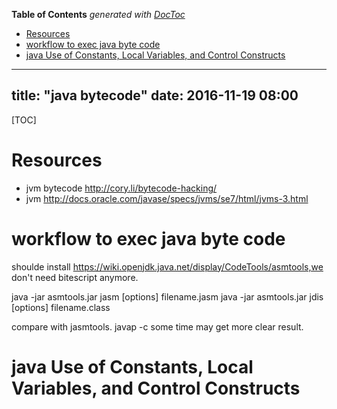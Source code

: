 <!-- START doctoc generated TOC please keep comment here to allow auto update -->
<!-- DON'T EDIT THIS SECTION, INSTEAD RE-RUN doctoc TO UPDATE -->
**Table of Contents**  *generated with [DocToc](https://github.com/thlorenz/doctoc)*

- [Resources](#resources)
- [workflow to exec java byte code](#workflow-to-exec-java-byte-code)
- [java Use of Constants, Local Variables, and Control Constructs](#java-use-of-constants-local-variables-and-control-constructs)

<!-- END doctoc generated TOC please keep comment here to allow auto update -->

---
title: "java bytecode"
date: 2016-11-19 08:00
---
[TOC]


# Resources
- jvm bytecode http://cory.li/bytecode-hacking/
- jvm http://docs.oracle.com/javase/specs/jvms/se7/html/jvms-3.html 


# workflow to exec java byte code

shoulde install https://wiki.openjdk.java.net/display/CodeTools/asmtools,we don't need bitescript anymore.

java -jar asmtools.jar jasm [options] filename.jasm
java -jar asmtools.jar jdis [options] filename.class

compare with jasmtools.
javap -c some time may get more clear result.


# java Use of Constants, Local Variables, and Control Constructs 





